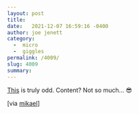 ```yaml
---
layout: post
title:  
date:   2021-12-07 16:59:16 -0400
author: joe jenett
category:
  -  micro
  -  giggles
permalink: /4009/
slug: 4009
summary:
---
```

<p><a href="https://linktr.ee/dragan.espenschied">This</a> is truly odd. Content? Not so much... 😎</p>
<p>[via <a title="mikael" href="https://merveilles.town/@mikael">mikael</a>]</p>

<a style="display:none;" href="https://brid.gy/publish/twitter"><small>(cross-posted to twitter)</small></a>
<data class="p-bridgy-omit-link" value="true"></data>